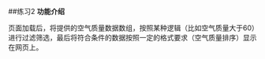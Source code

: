 ##练习2
**功能介绍**
<P>页面加载后，将提供的空气质量数据数组，按照某种逻辑（比如空气质量大于60）进行过滤筛选，最后将符合条件的数据按照一定的格式要求（空气质量排序）显示在网页上。</p>